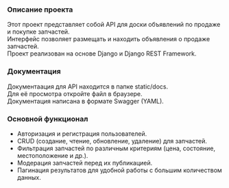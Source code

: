 ### Описание проекта

Этот проект представляет собой API для доски объявлений по продаже и покупке запчастей.<br>
Интерфейс позволяет размещать и находить объявления о продаже запчастей.<br>
Проект реализован на основе Django и Django REST Framework.

### Документация

Документаация для API находится в папке static/docs.<br>
Для её просмотра откройте файл в браузере.<br>
Документация написана в формате Swagger (YAML).

### Основной функционал

* Авторизация и регистрация пользователей.
* CRUD (создание, чтение, обновление, удаление) для запчастей.
* Фильтрация запчастей по различным критериям (цена, состояние, местоположение и др.).
* Модерация запчастей перед их публикацией.
* Пагинация результатов для удобной работы с большим количеством данных.
